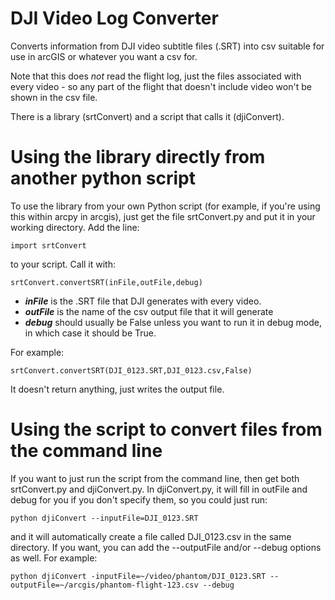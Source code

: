 DJI Video Log Converter
=======================

Converts information from DJI video subtitle files (.SRT) into csv suitable for use in arcGIS or whatever you want a csv for.

Note that this does *not* read the flight log, just the files associated with every video - so any part of the flight
that doesn't include video won't be shown in the csv file.

There is a library (srtConvert) and a script that calls it (djiConvert).

# Using the library directly from another python script

To use the library from your own Python script (for example, if you're using this within arcpy in arcgis), just 
get the file srtConvert.py and put it in your working directory.  Add the line:
```
import srtConvert
```
to your script.  Call it with:
```
srtConvert.convertSRT(inFile,outFile,debug)
```
- ***inFile*** is the .SRT file that DJI generates with every video.
- ***outFile*** is the name of the csv output file that it will generate
- ***debug*** should usually be False unless you want to run it in debug mode, in which case it should be True.

For example:
```
srtConvert.convertSRT(DJI_0123.SRT,DJI_0123.csv,False)
```
It doesn't return anything, just writes the output file.

# Using the script to convert files from the command line

If you want to just run the script from the command line, then get both srtConvert.py and djiConvert.py. 
In djiConvert.py, it will fill in outFile and debug for you if you don't specify them, so you could just run:
```
python djiConvert --inputFile=DJI_0123.SRT
```
and it will automatically create a file called DJI_0123.csv in the same directory.
If you want, you can add the --outputFile and/or --debug options as well. For example:
```
python djiConvert -inputFile=~/video/phantom/DJI_0123.SRT --outputFile=~/arcgis/phantom-flight-123.csv --debug
```